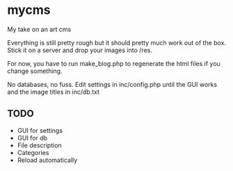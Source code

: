 mycms
=====

My take on an art cms


Everything is still pretty rough but it should pretty much work out of the box. Stick it on a server and drop your images into /res.

For now, you have to run make_blog.php to regenerate the html files if you change something.

No databases, no fuss. Edit settings in inc/config.php until the GUI works and the image titles in inc/db.txt

TODO
----

- GUI for settings
- GUI for db
- File description
- Categories
- Reload automatically

